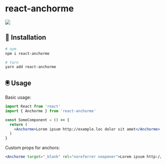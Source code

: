 # react-anchorme
  
![](https://github.com/actions/potty/react-anchorme/Tests/badge.svg)

## 🚀 Installation

```bash
# npm
npm i react-anchorme

# Yarn
yarn add react-anchorme
```

## 🖲 Usage

Basic usage:
```jsx static
import React from 'react'
import { Anchorme } from 'react-anchorme'

const SomeComponent = () => {
  return (
    <Anchorme>Lorem ipsum http://example.loc dolor sit amet</Anchorme>
  )
}
```

Custom props for anchors:
```jsx static
<Anchorme target="_blank" rel="noreferrer noopener">Lorem ipsum http://example.loc dolor sit amet</Anchorme>
```
